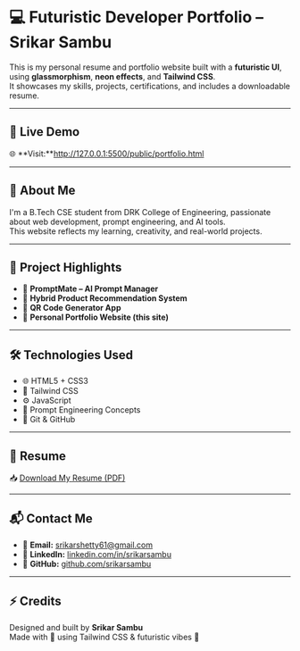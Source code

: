 # 💻 Futuristic Developer Portfolio – Srikar Sambu

This is my personal resume and portfolio website built with a **futuristic UI**, using **glassmorphism**, **neon effects**, and **Tailwind CSS**.  
It showcases my skills, projects, certifications, and includes a downloadable resume.

---

## 🚀 Live Demo

🌐 **Visit:**http://127.0.0.1:5500/public/portfolio.html

---

## 🧠 About Me

I'm a B.Tech CSE student from DRK College of Engineering, passionate about web development, prompt engineering, and AI tools.  
This website reflects my learning, creativity, and real-world projects.

---

## 📂 Project Highlights

- 🔹 **PromptMate – AI Prompt Manager**  
- 🔹 **Hybrid Product Recommendation System**  
- 🔹 **QR Code Generator App**  
- 🔹 **Personal Portfolio Website (this site)**

---

## 🛠 Technologies Used

- 🌐 HTML5 + CSS3  
- 🎨 Tailwind CSS  
- ⚙️ JavaScript  
- 🧠 Prompt Engineering Concepts  
- 📁 Git & GitHub

---

## 📄 Resume

📥 [Download My Resume (PDF)](Srikar-Sambu-FlowCV-Resume.pd)

---

## 📬 Contact Me

- 📧 **Email:** [srikarshetty61@gmail.com](mailto:srikarshetty61@gmail.com)  
- 🔗 **LinkedIn:** [linkedin.com/in/srikarsambu](https://www.linkedin.com/in/sambu-srikar-4869aa22b/)  
- 🐙 **GitHub:** [github.com/srikarsambu](https://github.com/srikarshetty718)

---

## ⚡ Credits

Designed and built by **Srikar Sambu**  
Made with 💙 using Tailwind CSS & futuristic vibes 🚀
